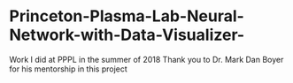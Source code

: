 # Princeton-Plasma-Lab-Neural-Network-with-Data-Visualizer-
Work I did at PPPL in the summer of 2018
Thank you to Dr. Mark Dan Boyer for his mentorship in this project
